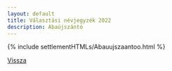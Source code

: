 ```yaml
---
layout: default
title: Választási névjegyzék 2022
description: Abaújszántó
---
```


{% include settlementHTMLs/Abauujszaantoo.html %}

[Vissza](./)